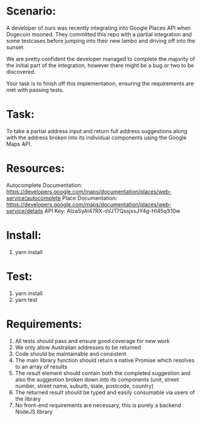 Scenario:
=========

A developer of ours was recently integrating into Google Places API when Dogecoin mooned.
They committed this repo with a partial integration and some testcases before jumping into their new lambo and driving off into the sunset.

We are pretty confident the developer managed to complete the majority of the initial part of the integration, however there might be a bug or two to be discovered.

Your task is to finish off this implementation, ensuring the requirements are met with passing tests.

Task:
=====
To take a partial address input and return full address suggestions along with the address broken into its individual components using the Google Maps API.


Resources:
==========

Autocomplete Documentation: https://developers.google.com/maps/documentation/places/web-service/autocomplete
Place Documentation: https://developers.google.com/maps/documentation/places/web-service/details
API Key: AIzaSyAl47RX-oVJT7QssjxxJY4g-HI45q1I10w

Install:
========
1. yarn install

Test:
=====
1. yarn install
2. yarn test


Requirements:
=============

1. All tests should pass and ensure good coverage for new work
2. We only allow Australian addresses to be returned
3. Code should be maintainable and consistent
4. The main library function should return a native Promise which resolves to an array of results
5. The result element should contain both the completed suggestion and also the suggestion broken down into its components (unit, street number, street name, suburb, state, postcode, country)
6. The returned result should be typed and easily consumable via users of the library
7. No front-end requirements are necessary, this is purely a backend NodeJS library
